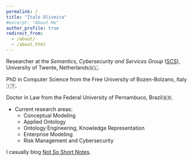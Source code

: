 ```yaml
---
permalink: /
title: "Ítalo Oliveira"
#excerpt: "About Me"
author_profile: true
redirect_from: 
  - /about/
  - /about.html
---
```


Researcher at the _Semantics, Cybersecurity and Services Group_ ([SCS](https://www.utwente.nl/en/eemcs/scs/)), University of Twente, Netherlands🇳🇱.

PhD in Computer Science from the Free University of Bozen-Bolzano, Italy🇮🇹.

Doctor in Law from the Federal University of Pernambuco, Brazil🇧🇷.


- Current research areas:
  - Conceptual Modeling
  - Applied Ontology
  - Ontology Engineering, Knowledge Representation
  - Enterprise Modeling
  - Risk Management and Cybersecurity

I casually blog [Not So Short Notes](https://notsoshortnotes.wordpress.com/).